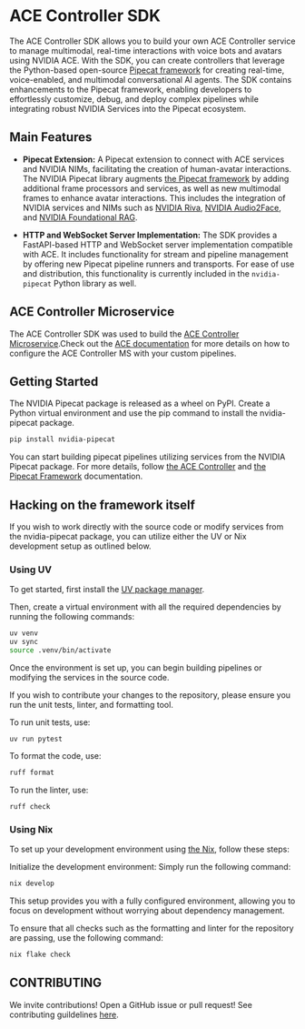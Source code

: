 # ACE Controller SDK

The ACE Controller SDK allows you to build your own ACE Controller service to manage multimodal, real-time interactions with voice bots and avatars using NVIDIA ACE. With the SDK, you can create controllers that leverage the Python-based open-source [Pipecat framework](https://github.com/pipecat-ai/pipecat) for creating real-time, voice-enabled, and multimodal conversational AI agents. The SDK contains enhancements to the Pipecat framework, enabling developers to effortlessly customize, debug, and deploy complex pipelines while integrating robust NVIDIA Services into the Pipecat ecosystem.

## Main Features

- **Pipecat Extension:** A Pipecat extension to connect with ACE services and NVIDIA NIMs, facilitating the creation of human-avatar interactions. The NVIDIA Pipecat library augments [the Pipecat framework](https://github.com/pipecat-ai/pipecat) by adding additional frame processors and services, as well as new multimodal frames to enhance avatar interactions. This includes the integration of NVIDIA services and NIMs such as [NVIDIA Riva](https://docs.nvidia.com/deeplearning/riva/user-guide/docs/index.html), [NVIDIA Audio2Face](https://build.nvidia.com/nvidia/audio2face-3d), and [NVIDIA Foundational RAG](https://build.nvidia.com/nvidia/build-an-enterprise-rag-pipeline).

- **HTTP and WebSocket Server Implementation:** The SDK provides a FastAPI-based HTTP and WebSocket server implementation compatible with ACE. It includes functionality for stream and pipeline management by offering new Pipecat pipeline runners and transports. For ease of use and distribution, this functionality is currently included in the `nvidia-pipecat` Python library as well.

## ACE Controller Microservice

The ACE Controller SDK was used to build the [ACE Controller Microservice](https://docs.nvidia.com/ace/ace-controller-microservice/latest/index.html).Check out the [ACE documentation](https://docs.nvidia.com/ace/tokkio/latest/customization/customization-options.html) for more details on how to configure the ACE Controller MS with your custom pipelines.


## Getting Started

The NVIDIA Pipecat package is released as a wheel on PyPI. Create a Python virtual environment and use the pip command to install the nvidia-pipecat package.

```bash
pip install nvidia-pipecat
```

You can start building pipecat pipelines utilizing services from the NVIDIA Pipecat package. For more details, follow [the ACE Controller](https://docs.nvidia.com/ace/ace-controller-microservice/latest/index.html) and [the Pipecat Framework](https://docs.pipecat.ai/getting-started/overview) documentation.

## Hacking on the framework itself

If you wish to work directly with the source code or modify services from the nvidia-pipecat package, you can utilize either the UV or Nix development setup as outlined below.

### Using UV


To get started, first install the [UV package manager](https://docs.astral.sh/uv/#highlights). 

Then, create a virtual environment with all the required dependencies by running the following commands:
```bash
uv venv
uv sync
source .venv/bin/activate
```

Once the environment is set up, you can begin building pipelines or modifying the services in the source code.

If you wish to contribute your changes to the repository, please ensure you run the unit tests, linter, and formatting tool.

To run unit tests, use:
```
uv run pytest
```

To format the code, use:
```bash
ruff format
```

To run the linter, use:
```
ruff check
```


### Using Nix

To set up your development environment using [the Nix](https://nixos.org/download/#nix-install-linux), follow these steps:

Initialize the development environment: Simply run the following command:
```bash
nix develop
```

This setup provides you with a fully configured environment, allowing you to focus on development without worrying about dependency management.

To ensure that all checks such as the formatting and linter for the repository are passing, use the following command:

```bash
nix flake check
```

## CONTRIBUTING

We invite contributions! Open a GitHub issue or pull request! See contributing guildelines [here](./CONTRIBUTING.md).

